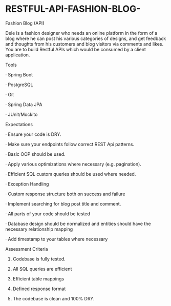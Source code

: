 # RESTFUL-API-FASHION-BLOG-


Fashion Blog (API)

Dele is a fashion designer who needs an online platform in the form of a blog where he can post his various categories of designs, and get feedback and thoughts from his customers and blog visitors via comments and likes. You are to build Restful APIs which would be consumed by a client application.

Tools

· Spring Boot

· PostgreSQL

· Git

· Spring Data JPA

· JUnit/Mockito

Expectations

· Ensure your code is DRY.

· Make sure your endpoints follow correct REST Api patterns.

· Basic OOP should be used.

· Apply various optimizations where necessary (e.g. pagination).

· Efficient SQL custom queries should be used where needed.

· Exception Handling

· Custom response structure both on success and failure

· Implement searching for blog post title and comment.

· All parts of your code should be tested

· Database design should be normalized and entities should have the necessary relationship mapping

· Add timestamp to your tables where necessary

Assessment Criteria

1. Codebase is fully tested.

2. All SQL queries are efficient

3. Efficient table mappings

4. Defined response format

5. The codebase is clean and 100% DRY.

